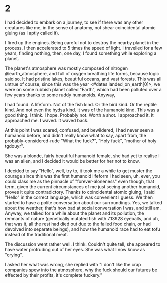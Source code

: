 # 2

I had decided to embark on a journey, to see if there was any other creatures like me, in the sense of anatomy, not shear coincidental atomic gluing (as I aptly called it).

I fired up the engines. Being careful not to destroy the nearby planet in the process. I then accelerated to 5 times the speed of light. I travelled for a few years, finding nothing, then, one day, I found something while exploring a planet.

The planet's atmosphere was mostly composed of nitrogen @earth_atmosphere, and full of oxygen breathing life forms, because logic said so. It had pristine lakes, beautiful oceans, and vast forests. This was all untrue of course, since this was the year <#dates landed_on_earth[0]>, we were on some rubbish planet called "Earth", which had been polluted over a few years thanks to some ruddy humanoids. Anyway,

I had found. A lifeform. Not of the fish kind. Or the bird kind. Or the reptile kind. And not even the hydsa kind. It was of the humanoid kind. This was a good thing. I think. I hope. Probably not. Worth a shot. I approached it. It approached me. I waved. It waved back.

At this point I was scared, confused, and bewildered, I had never seen a humanoid before, and didn't really know what to say, apart from, the probably-considered-rude "What the fuck?", "Holy fuck", "mother of holy tgdouyr".

She was a blonde, fairly beautiful humanoid female, she had yet to realise I was an alien, and I decided it would be better for her not to know.

I decided to say "Hello", well, try to, it took me a while to get muster the courage since this was the first humanoid lifeform I had seen, uh, ever, you could class me as the pinnacle of "forever-aloneness" even though, that term, given the current circumstances of me just seeing another humanoid, proves it quite contradictory. Thanks to coincidental atomic gluing, I said "Hello" in the correct language, which was convenient I guess. We then started to have a polite conversation about our surroundings. Yes, we talked about the weather, that's how bad at social conversation I was, and still am. Anyway, we talked for a while about the planet and its pollution, the remnants of nature (genetically mutated fish with 7.13928 eyeballs, and uh, that was it, all the rest had died out due to the failed food chain, or had devolved into separate beings), and how the humanoid race had to eat tofu instead of the traditional meat.

The discussion went rather well. I think. Couldn't quite tell, she appeared to have water protruding out of her eyes. She was what I now know as "crying".

I asked her what was wrong, she replied with "I don't like the crap companies spew into the atmosphere, why the fuck should our futures be effected by their profits, it's complete fuckery."

